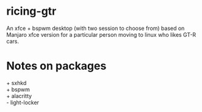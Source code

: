 # ricing-gtr
An xfce + bspwm desktop (with two session to choose from) based on Manjaro xfce version for a particular person moving to linux who likes GT-R cars.

# Notes on packages
\+ sxhkd <br>
\+ bspwm <br>
\+ alacritty <br>
\- light-locker <br>

